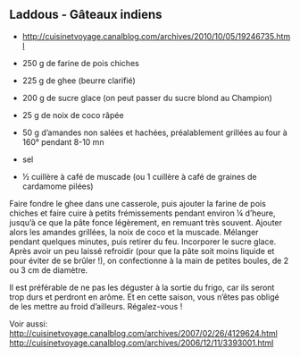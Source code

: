 ## Laddous - Gâteaux indiens

* http://cuisinetvoyage.canalblog.com/archives/2010/10/05/19246735.html

* 250 g de farine de pois chiches
* 225 g de ghee (beurre clarifié)
* 200 g de sucre glace (on peut passer du sucre blond au Champion)
* 25 g de noix de coco râpée
* 50 g d’amandes non salées et hachées, préalablement grillées au four à 160° pendant 8-10 mn
* sel
* ½ cuillère à café de muscade (ou 1 cuillère à café de graines de cardamome pilées)

Faire fondre le ghee dans une casserole, puis ajouter la farine de pois chiches et faire cuire à petits frémissements pendant environ ¼ d’heure, jusqu’à ce que la pâte fonce légèrement, en remuant très souvent.
Ajouter alors les amandes grillées, la noix de coco et la muscade. Mélanger pendant quelques minutes, puis retirer du feu. Incorporer le sucre glace.
Après avoir un peu laissé refroidir (pour que la pâte soit moins liquide et pour éviter de se brûler !), on confectionne à la main de petites boules, de 2 ou 3 cm de diamètre.

Il est préférable de ne pas les déguster à la sortie du frigo, car ils seront trop durs et perdront en arôme. Et en cette saison, vous n’êtes pas obligé de les mettre au froid d’ailleurs. Régalez-vous !

Voir aussi:
http://cuisinetvoyage.canalblog.com/archives/2007/02/26/4129624.html
http://cuisinetvoyage.canalblog.com/archives/2006/12/11/3393001.html
